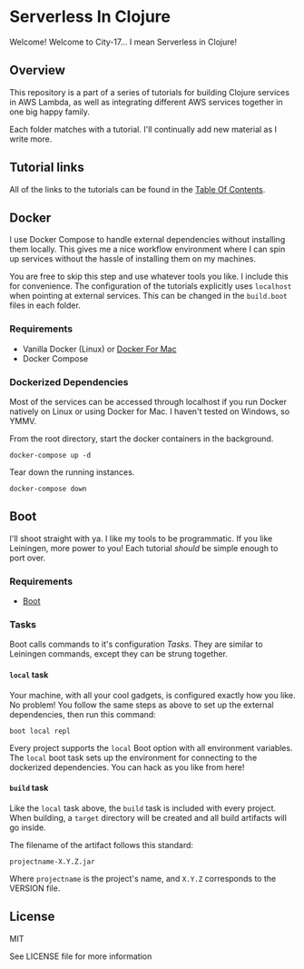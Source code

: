 Serverless In Clojure
=====================

Welcome! Welcome to City-17... I mean Serverless in Clojure!

## Overview

This repository is a part of a series of tutorials for building Clojure services in AWS Lambda, as well as integrating different AWS services together in one big happy family.

Each folder matches with a tutorial. I'll continually add new material as I write more.

## Tutorial links

All of the links to the tutorials can be found in the [Table Of Contents](TOC.md).

## Docker

I use Docker Compose to handle external dependencies without installing them locally. This gives me a nice workflow environment where I can spin up services without the hassle of installing them on my machines.

You are free to skip this step and use whatever tools you like. I include this for convenience. The configuration of the tutorials explicitly uses `localhost` when pointing at external services. This can be changed in the `build.boot` files in each folder.

### Requirements

* Vanilla Docker (Linux) or [Docker For Mac][dfm]
* Docker Compose

### Dockerized Dependencies

Most of the services can be accessed through localhost if you run Docker natively on Linux or using Docker for Mac. I haven't tested on Windows, so YMMV.

From the root directory, start the docker containers in the background.

    docker-compose up -d

Tear down the running instances.

    docker-compose down

## Boot

I'll shoot straight with ya. I like my tools to be programmatic. If you like Leiningen, more power to you! Each tutorial *should* be simple enough to port over.

### Requirements

* [Boot][boot]

### Tasks

Boot calls commands to it's configuration *Tasks*. They are similar to Leiningen commands, except they can be strung together.

#### `local` task

Your machine, with all your cool gadgets, is configured exactly how you like. No problem! You follow the same steps as above to set up the external dependencies, then run this command:

    boot local repl

Every project supports the `local` Boot option with all environment variables. The `local` boot task sets up the environment for connecting to the dockerized dependencies. You can hack as you like from here!

#### `build` task

Like the `local` task above, the `build` task is included with every project. When building, a `target` directory will be created and all build artifacts will go inside.

The filename of the artifact follows this standard:

    projectname-X.Y.Z.jar

Where `projectname` is the project's name, and `X.Y.Z` corresponds to the VERSION file.

## License

MIT

See LICENSE file for more information

[dfm]: https://docs.docker.com/docker-for-mac/
[boot]: https://github.com/boot-clj/boot
